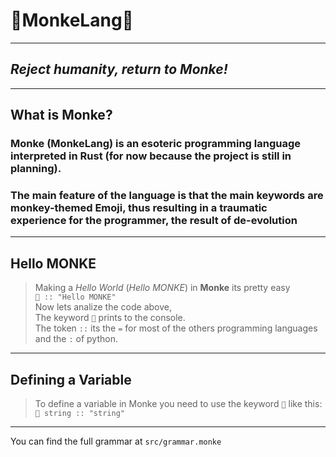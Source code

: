 # **🦧MonkeLang🦧**
---
## ***Reject humanity, return to Monke!***
---
## **What is Monke?**
### Monke (MonkeLang) is an esoteric programming language interpreted in Rust (for now because the project is still in planning).
### The main feature of the language is that the main keywords are monkey-themed Emoji, thus resulting in a traumatic experience for the programmer, the result of de-evolution
---
## **Hello MONKE**
>Making a *Hello World* (*Hello MONKE*) in **Monke** its pretty easy <br>
`🙈 :: "Hello MONKE"`<br>
Now lets analize the code above, <br>
>The keyword `🙈` prints to the console. <br>
>The token `::` its the `=` for most of the others programming languages and the `:` of python. <br>
---
## **Defining a Variable**
>To define a variable in Monke you need to use the keyword `🍌` like this: <br>
`🍌 string :: "string"`
---
You can find the full grammar at `src/grammar.monke` 